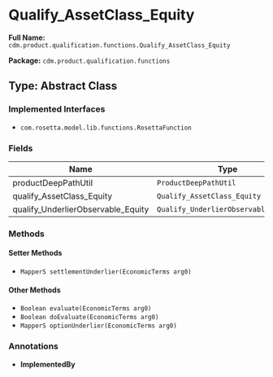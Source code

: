 # Qualify_AssetClass_Equity

**Full Name:** `cdm.product.qualification.functions.Qualify_AssetClass_Equity`

**Package:** `cdm.product.qualification.functions`

## Type: Abstract Class

### Implemented Interfaces

- `com.rosetta.model.lib.functions.RosettaFunction`

### Fields

| Name | Type | Description |
|------|------|-------------|
| productDeepPathUtil | `ProductDeepPathUtil` |  |
| qualify_AssetClass_Equity | `Qualify_AssetClass_Equity` |  |
| qualify_UnderlierObservable_Equity | `Qualify_UnderlierObservable_Equity` |  |

### Methods

#### Setter Methods

- `MapperS settlementUnderlier(EconomicTerms arg0)`

#### Other Methods

- `Boolean evaluate(EconomicTerms arg0)`
- `Boolean doEvaluate(EconomicTerms arg0)`
- `MapperS optionUnderlier(EconomicTerms arg0)`

### Annotations

- **ImplementedBy**

